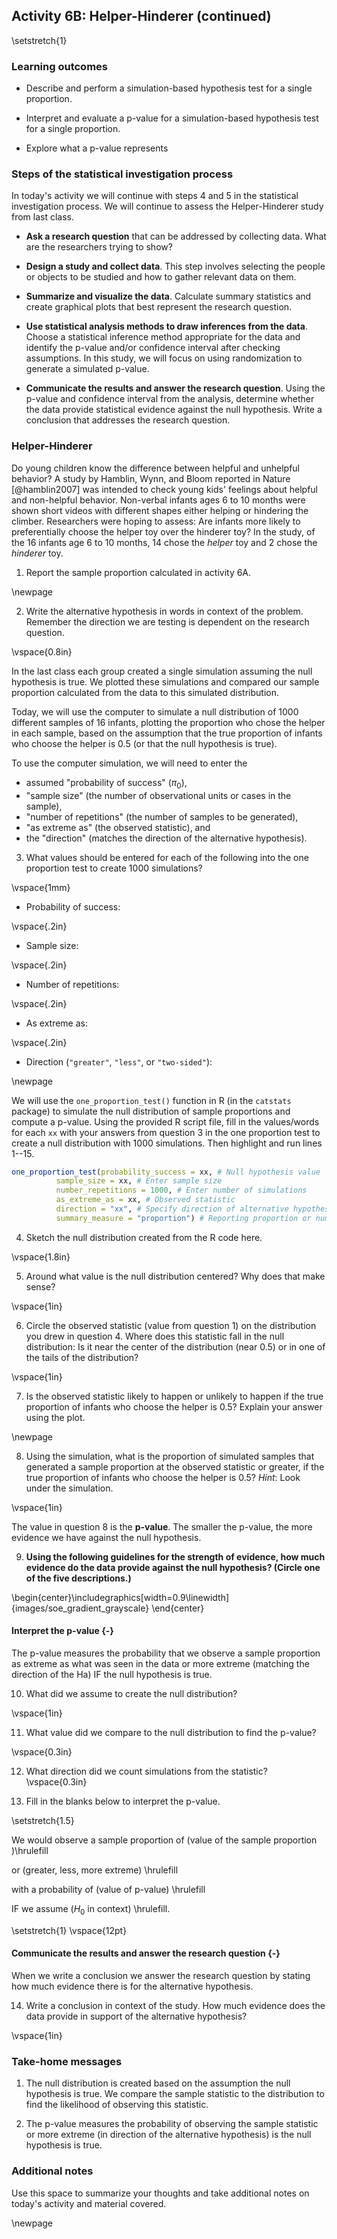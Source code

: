 ## Activity 6B:  Helper-Hinderer (continued)

\setstretch{1}

### Learning outcomes

* Describe and perform a simulation-based hypothesis test for a single proportion.

* Interpret and evaluate a p-value for a simulation-based hypothesis test for a single proportion.

* Explore what a p-value represents

### Steps of the statistical investigation process

In today's activity we will continue with steps 4 and 5 in the statistical investigation process.  We will continue to assess the Helper-Hinderer study from last class.

* **Ask a research question** that can be addressed by collecting data. What are the researchers trying to show?

* **Design a study and collect data**. This step involves selecting the people or objects to be studied and how to gather relevant data on them.

* **Summarize and visualize the data**. Calculate summary statistics and create graphical plots that best represent the research question.

* **Use statistical analysis methods to draw inferences from the data**. Choose a statistical inference method appropriate for the data and identify the p-value and/or confidence interval after checking assumptions. In this study, we will focus on using randomization to generate a simulated p-value.

* **Communicate the results and answer the research question**. Using the p-value and confidence interval from the analysis, determine whether the data provide statistical evidence against the null hypothesis. Write a conclusion that addresses the research question.

### Helper-Hinderer

Do young children know the difference between helpful and unhelpful behavior? A study by Hamblin, Wynn, and Bloom reported in Nature [@hamblin2007] was intended to check young kids' feelings about helpful and non-helpful behavior. Non-verbal infants ages 6 to 10 months were shown short videos with different shapes either helping or hindering the climber. Researchers were hoping to assess: Are infants more likely to preferentially choose the helper toy over the hinderer toy? In the study, of the 16 infants age 6 to 10 months, 14 chose the *helper* toy and 2 chose the *hinderer* toy.


1.  Report the sample proportion calculated in activity 6A.

\newpage

2.  Write the alternative hypothesis in words in context of the problem.  Remember the direction we are testing is dependent on the research question.

\vspace{0.8in}

In the last class each group created a single simulation assuming the null hypothesis is true.  We plotted these simulations and compared our sample proportion calculated from the data to this simulated distribution.  

Today, we will use the computer to simulate a null distribution of 1000 different samples of 16 infants, plotting the proportion who chose the helper in each sample, based on the assumption that the true proportion of infants who choose the helper is 0.5 (or that the null hypothesis is true).  

To use the computer simulation, we will need to enter the 

* assumed "probability of success" ($\pi_0$), 
* "sample size" (the number of observational units or cases in the sample),
* "number of repetitions" (the number of samples to be generated), 
* "as extreme as" (the observed statistic), and 
* the "direction" (matches the direction of the alternative hypothesis).


3.  What values should be entered for each of the following into the one proportion test to create 1000 simulations?

\vspace{1mm}
* Probability of success:

\vspace{.2in}
* Sample size:
    
\vspace{.2in}
* Number of repetitions:
    
\vspace{.2in}
* As extreme as:
    
\vspace{.2in}
* Direction (`"greater"`, `"less"`, or `"two-sided"`):

\newpage

We will use the `one_proportion_test()` function in R (in the `catstats` package) to simulate the null distribution of sample proportions and compute a p-value. Using the provided R script file, fill in the values/words for each `xx` with your answers from question 3 in the one proportion test to create a null distribution with 1000 simulations. Then highlight and run lines 1--15.


```r
one_proportion_test(probability_success = xx, # Null hypothesis value
          sample_size = xx, # Enter sample size
          number_repetitions = 1000, # Enter number of simulations
          as_extreme_as = xx, # Observed statistic
          direction = "xx", # Specify direction of alternative hypothesis
          summary_measure = "proportion") # Reporting proportion or number of successes?
```

4. Sketch the null distribution created from the R code here.

\vspace{1.8in}

5. Around what value is the null distribution centered?  Why does that make sense?

\vspace{1in}

6. Circle the observed statistic (value from question 1) on the distribution you drew in question 4.  Where does this statistic fall in the null distribution: Is it near the center of the distribution (near 0.5) or in one of the tails of the distribution?  

\vspace{1in}

7. Is the observed statistic likely to happen or unlikely to happen if the true proportion of infants who choose the helper is 0.5?  Explain your answer using the plot.

\newpage

8.  Using the simulation, what is the proportion of simulated samples that generated a sample proportion at the observed statistic or greater, if the true proportion of infants who choose the helper is 0.5? *Hint*: Look under the simulation.

\vspace{1in}

The value in question 8 is the **p-value**.  The smaller the p-value, the more evidence we have against the null hypothesis. 


9. **Using the following guidelines for the strength of evidence, how much evidence do the data provide against the null hypothesis? (Circle one of the five descriptions.)**


\begin{center}\includegraphics[width=0.9\linewidth]{images/soe_gradient_grayscale} \end{center}


#### Interpret the p-value {-}

The p-value measures the probability that we observe a sample proportion as extreme as what was seen in the data or more extreme (matching the direction of the Ha) IF the null hypothesis is true.

10.  What did we assume to create the null distribution?

\vspace{1in}


11.  What value did we compare to the null distribution to find the p-value?

\vspace{0.3in}


12.  What direction did we count simulations from the statistic?
\vspace{0.3in}


13.  Fill in the blanks below to interpret the p-value.  

\setstretch{1.5}

We would observe a sample proportion of (value of the sample proportion )\hrulefill  

or (greater, less, more extreme) \hrulefill   

with a probability of (value of p-value) \hrulefill  

IF we assume ($H_0$ in context) \hrulefill.


\setstretch{1}
\vspace{12pt}

#### Communicate the results and answer the research question {-}

When we write a conclusion we answer the research question by stating how much evidence there is for the alternative hypothesis.

14. Write a conclusion in context of the study. How much evidence does the data provide in support of the alternative hypothesis?

\vspace{1in}

### Take-home messages

1. The null distribution is created based on the assumption the null hypothesis is true. We compare the sample statistic to the distribution to find the likelihood of observing this statistic.

2. The p-value measures the probability of observing the sample statistic or more extreme (in direction of the alternative hypothesis) is the null hypothesis is true.

### Additional notes

Use this space to summarize your thoughts and take additional notes on today's activity and material covered.

\newpage
